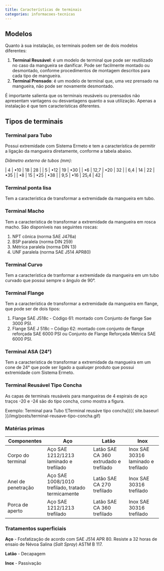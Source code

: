 ```yaml
---
title: Características de terminais
categories: informacoes-tecnicas
---
```


## Modelos

Quanto à sua instalação, os terminais podem ser de dois modelos diferentes:

1. **Terminal Reusável**: é um modelo de terminal que pode ser reutilizado no caso da mangueira se danificar. Pode ser facilmente montado ou desmontado, conforme procedimentos de montagem descritos para cada tipo de mangueira.
2. **Terminal Prensado**: é um modelo de terminal que, uma vez prensado na mangueira, não pode ser novamente desmontado.

É importante salienta que os terminais reusáveis ou prensados não apresentam vantagens ou desvantagens quanto a sua utilização. Apenas a instalação é que tem características diferentes.

## Tipos de terminais

### Terminal para Tubo

Possui extremidade com Sistema Ermeto e tem a característica de permitir a ligação da mangueira diretamente, conforme a tabela abaixo.

*Diâmetro externo de tubos (mm):*

|  4    | •10   |  18   |   28  |
|  5    | •12   |  19   |  •30  |
| •6    |  12,7 | •20   |   32  |
|  6,4  |  14   |  22   |  •35  |
| •8    |  15   | •25   |  •38  |
|  9,5  | •16   |  25,4 |   42  |

### Terminal ponta lisa

Tem a característica de transformar a extremidade da mangueira em tubo.

### Terminal Macho

Tem a característica de transformar a extremidade da mangueira em rosca macho. São disponíveis nas seguintes roscas:

1. NPT cônica (norma SAE J476a)
2. BSP paralela (norma DIN 259)
3. Métrica paralela (norma DIN 13)
4. UNF paralela (norma SAE J514 APR80)

### Terminal Curvo

Tem a característica de tranformar a extremidade da mangueira em um tubo curvado que possui sempre o ângulo de 90°.

### Terminal Flange

Tem a característica de transformar a extremidade da mangueira em flange, que pode ser de dois tipos:

1. Flange SAE J518c - Código 61: montado com Conjunto de flange Sae 3000 PSI.
2. Flange SAE J 518c – Código 62: montado com conjunto de flange reforçada SAE 6000 PSI ou Conjunto de Flange Reforçada Métrica SAE 6000 PSI.

### Terminal ASA (24°)

Tem a característica de transformar a extremidade da mangueira em um cone de 24° que pode ser ligado a qualuqer produto que possui extremidade com Sistema Ermeto.

### Terminal Reusável Tipo Concha

As capas de terminais reusáveis para mangueiras de 4 espirais de aço traços -20 e -24 são do tipo concha, como mostra a figura.

Exemplo: Terminal para Tubo
![Terminal reusáve tipo concha]({{ site.baseurl }}/img/posts/terminal-reusave-tipo-concha.gif)

### Matérias primas

| Componentes | Aço   | Latão | Inox  |
| ----------- | ----- | ----- | ----- |
| Corpo do terminal  | Aço SAE 1212/1213 laminado e trefilado | Latão SAE CA 360 extrudado e trefilado | Inox SAE 30316 laminado e trefilado |
| Anel de penetração |  Aço SAE 1008/1010 trefilado, tratado termicamente | Latão SAE CA 270 trefilado | Inox SAE 30316 trefilado |
| Porca de aperto    | Aço SAE 1212/1213 trefilado | Latão SAE CA 360 trefilado | Inox SAE 30316 trefilado |

### Tratamentos superficiais

**Aço** - Fosfatização de acordo com SAE J514 APR 80. Resiste a 32 horas de ensaio de Névoa Salina (*Salt Spray*) ASTM B 117.

**Latão** - Decapagem

**Inox** - Passivação